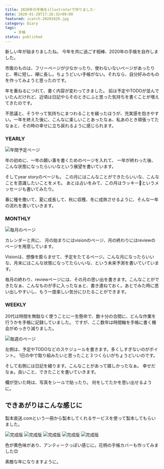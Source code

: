 ```yaml
---
title: 2020年の手帳をillustratorで作りました♡
date: 2020-01-28T17:26:32+09:00
featured: icatch-20201029.jpg
category: Diary
tags:
    - 手帳
status: published
---
```


新しい年が始まりましたね。
今年を共に過ごす相棒、2020年の手帳を自作しました。

市販のものは、フリーページが少なかったり、使わないないページがあったりと、帯に短し、襷に長し。ちょうどいい手帳がない。それなら、自分好みのものを作ってみようと思ったのです。

年を重ねるにつれて、書く内容が変わってきました。
前は予定やTODOが並んでいたんだけれど、近頃は日記やらそのときにふと思った気持ちを書くことが増えてきたのです。

不思議と、そうやって気持ちにまつわることを綴ったほうが、充実感を抱きやすい。一年を終えた後に、こんなに楽しいことあったなぁ、私あのとき頑張ってたなぁと、その時の幸せに立ち戻れるように感じられます。

### YEARLY

![年間予定ページ](20201029-01.jpg)

年の初めに、一年の願い事を書くためのページを入れて、 一年が終わった後、こんな状態になったらいいなという展望を書いています。

そしてyear storyのページも。
この月にはこんなことができたらいいな、こんなことを意識したいことをメモ。
あとは占いをみて、この月はラッキー🤞というメッセージも書いてみたり。

春に種を撒いて、夏に成長して、秋に収穫、冬に成熟させるように、そんな一年の流れを書いていきます。

### MONTHLY

![毎月のページ](20201029-02.jpg)

カレンダーと共に、 月の始まりにはvisionのページ、月の終わりにはreviewのページを用意しています。

Visionは、想像を膨らませて、予定をたてるページ。こんな月になったらいいな、月末にはこんな状態になってたらいいな、という未来予測を書いていています。

毎月の終わり、reviewページには、その月の思い出を書きます。こんなことができたなぁ、こんなものが手に入ったなぁと、書き連ねておく。あとでみた時に思い出しやすいし、もう一度楽しい気分にひたることができます。

### WEEKLY

20代は時間を無駄なく使うことに一生懸命で、数十分の合間に、どんな作業を行うかを手帳に記録していました。
ですが、ここ数年は時間軸を手帳に書く機会がめっきり減りました。

![毎週のページ](20201029-03.jpg)

左側は、予定やTODOなどのスケジュールを書きます。多くしすぎないのがポイント。
1日の中で取り組みたいと思ったこと３つくらいがちょうどいいのです。

そして右側には日記を綴ります。こんなことがあって嬉しかったなぁ。 幸せだなぁ。良いこと、できたことを書いていきます。

 欄が空いた時は、写真をシールで貼ったり。
 何をしてたかを思い出せるように。

## できあがりはこんな感じに


製本直送.comという一冊から製本してくれるサービスを使って製本してもらいました。

![完成版](IMG_3649.jpg)
![完成版](IMG_3651.jpg)
![完成版](IMG_3653.jpg)
![完成版](IMG_3654.jpg)
![完成版](IMG_3655.jpg)

色が黄色味があり、アンティークっぽい感じに。花柄の手帳カバーも作ってみました😊

素敵な年になりますように。

